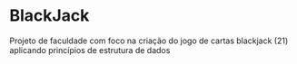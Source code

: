 # BlackJack
Projeto de faculdade com foco na criação do jogo de cartas blackjack (21) aplicando princípios de estrutura de dados
